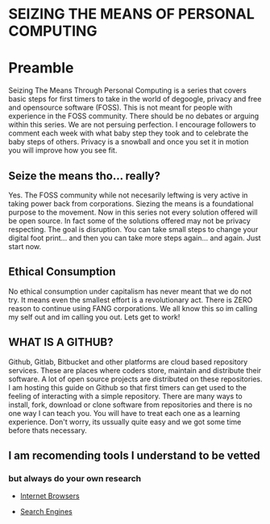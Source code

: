 
# SEIZING THE MEANS OF PERSONAL COMPUTING

# Preamble

Seizing The Means Through Personal Computing is a series that covers basic steps
for first timers to take in the world of degoogle, privacy and free and opensource
software (FOSS). This is not meant for people with experience in the FOSS community.
There should be no debates or arguing within this series. We are not persuing perfection.
I encourage followers to comment each week with what baby step they took and to celebrate
the baby steps of others. Privacy is a snowball and once you set it in motion you
will improve how you see fit.

## Seize the means tho... really?

Yes. The FOSS community while not necesarily leftwing is very active in taking power
back from corporations. Siezing the means is a foundational purpose to the movement.
Now in this series not every solution offered will be open source. In fact some
of the solutions offered may not be privacy respecting. The goal is disruption.
You can take small steps to change your digital foot print... and then you can
take more steps again... and again. Just start now.

## Ethical Consumption

No ethical consumption under capitalism has never meant that we do not try. It
means even the smallest effort is a revolutionary act. There is ZERO reason
to continue using FANG corporations. We all know this so im calling my self
out and im calling you out. Lets get to work!

## WHAT IS A GITHUB?

Github, Gitlab, Bitbucket and other platforms are cloud based repository services.
These are places where coders store, maintain and distribute their software. A lot
of open source projects are distributed on these repositories. I am hosting this
guide on Github so that first timers can get used to the feeling of interacting
with a simple repository. There are many ways to install, fork, download or clone
software from repositories and there is no one way I can teach you. You will have
to treat each one as a learning experience. Don't worry, its ussually quite easy
and we got some time before thats necessary.

## I am recomending tools I understand to be vetted

### but always do your own research

* [Internet Browsers](internet_browser.md)

* [Search Engines](search_engines.md)
